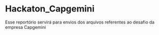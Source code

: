 # Hackaton_Capgemini
Esse reportório servirá para envios dos arquivos referentes ao desafio da empresa Capgemini
